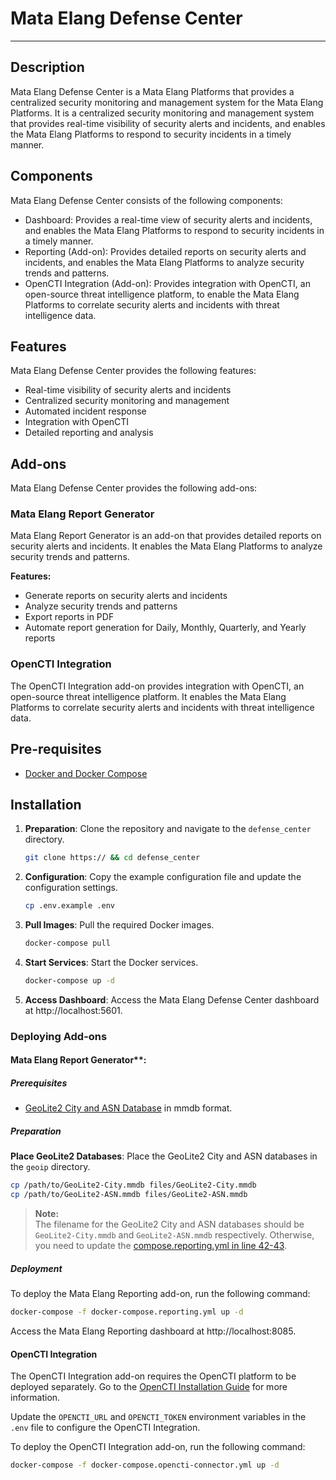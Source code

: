 # Mata Elang Defense Center
---

## Description
Mata Elang Defense Center is a Mata Elang Platforms that provides a centralized security monitoring and management system for the Mata Elang Platforms. It is a centralized security monitoring and management system that provides real-time visibility of security alerts and incidents, and enables the Mata Elang Platforms to respond to security incidents in a timely manner.

## Components
Mata Elang Defense Center consists of the following components:
- Dashboard: Provides a real-time view of security alerts and incidents, and enables the Mata Elang Platforms to respond to security incidents in a timely manner.
- Reporting (Add-on): Provides detailed reports on security alerts and incidents, and enables the Mata Elang Platforms to analyze security trends and patterns.
- OpenCTI Integration (Add-on): Provides integration with OpenCTI, an open-source threat intelligence platform, to enable the Mata Elang Platforms to correlate security alerts and incidents with threat intelligence data.

## Features
Mata Elang Defense Center provides the following features:
- Real-time visibility of security alerts and incidents
- Centralized security monitoring and management
- Automated incident response
- Integration with OpenCTI
- Detailed reporting and analysis

## Add-ons
Mata Elang Defense Center provides the following add-ons:

### Mata Elang Report Generator
Mata Elang Report Generator is an add-on that provides detailed reports on security alerts and incidents. It enables the Mata Elang Platforms to analyze security trends and patterns.

**Features:**
- Generate reports on security alerts and incidents
- Analyze security trends and patterns
- Export reports in PDF
- Automate report generation for Daily, Monthly, Quarterly, and Yearly reports


### OpenCTI Integration
The OpenCTI Integration add-on provides integration with OpenCTI, an open-source threat intelligence platform. It enables the Mata Elang Platforms to correlate security alerts and incidents with threat intelligence data.

## Pre-requisites
- [Docker and Docker Compose](https://docs.docker.com/get-docker/)

## Installation
1. **Preparation**: Clone the repository and navigate to the `defense_center` directory.
    ```bash
    git clone https:// && cd defense_center
    ```
2. **Configuration**: Copy the example configuration file and update the configuration settings.
    ```bash
    cp .env.example .env
    ```

3. **Pull Images**: Pull the required Docker images.
    ```bash
    docker-compose pull
    ```

4. **Start Services**: Start the Docker services.
    ```bash
    docker-compose up -d
    ```

5. **Access Dashboard**: Access the Mata Elang Defense Center dashboard at http://localhost:5601.

### Deploying Add-ons

#### Mata Elang Report Generator**: 

##### Prerequisites
- [GeoLite2 City and ASN Database](https://dev.maxmind.com/geoip/geoip2/geolite2/) in mmdb format.


##### Preparation
**Place GeoLite2 Databases**: Place the GeoLite2 City and ASN databases in the `geoip` directory.
```bash
cp /path/to/GeoLite2-City.mmdb files/GeoLite2-City.mmdb
cp /path/to/GeoLite2-ASN.mmdb files/GeoLite2-ASN.mmdb
```

> **Note:**  
> The filename for the GeoLite2 City and ASN databases should be `GeoLite2-City.mmdb` and `GeoLite2-ASN.mmdb` respectively.
> Otherwise, you need to update the [compose.reporting.yml in line 42-43](compose.reporting.yml#L42-L43).

##### Deployment
To deploy the Mata Elang Reporting add-on, run the following command:
```bash
docker-compose -f docker-compose.reporting.yml up -d
```

Access the Mata Elang Reporting dashboard at http://localhost:8085.

#### OpenCTI Integration
    
The OpenCTI Integration add-on requires the OpenCTI platform to be deployed separately. Go to the [OpenCTI Installation Guide](https://docs.opencti.io/latest/deployment/installation/) for more information.

Update the `OPENCTI_URL` and `OPENCTI_TOKEN` environment variables in the `.env` file to configure the OpenCTI Integration.

To deploy the OpenCTI Integration add-on, run the following command:
```bash
docker-compose -f docker-compose.opencti-connector.yml up -d
```

